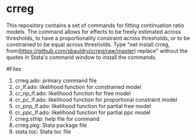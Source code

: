 # crreg
This repository contains a set of commands for fitting continuation ratio models. The command allows for effects to be freely estimated across thresholds, to have a proportionality constraint across thresholds, or to be constrained to be equal across thresholds. Type "net install crreg, from(https://github.com/sbauldry/crreg/raw/master) replace" without the quotes in Stata's command window to install the commands.

#Files
1. crreg.ado:     primary command file
2. cr_lf.ado:     likelihood function for constrained model
3. cr_np_lf.ado:  likelihood function for free model
4. cr_pc_lf.ado:  likelihood function for proportional constraint model
5. cr_pnp_lf.ado: likelihood function for partial free model
6. cr_ppc_lf.ado: likelihood function for partial ppc model
7. crreg.sthlp:   help file for command
8. crreg.pkg:     Stata package file
9. stata.toc:     Stata toc file
